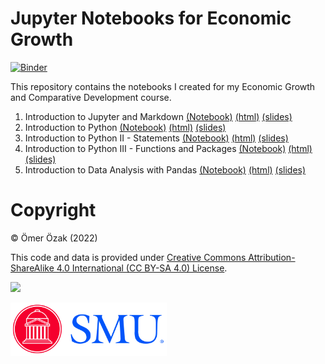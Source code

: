 # Jupyter Notebooks for Economic Growth
[![Binder](https://mybinder.org/badge_logo.svg)](https://mybinder.org/v2/gh/SMU-Econ-Growth/EconGrowthUG-binder/main?urlpath=git-pull%3Frepo%3Dhttps%253A%252F%252Fgithub.com%252FSMU-Econ-Growth%252FEconGrowthUG-Notebooks%26urlpath%3Dtree%252FEconGrowthUG-Notebooks%252F%26branch%3Dmain)

This repository contains the notebooks I created for my Economic Growth and Comparative Development course.

1. Introduction to Jupyter and Markdown [(Notebook)](./Intro-Jupyter.ipynb) [(html)](./html/Intro-Jupyter.html) [(slides)](https://smu-econ-growth.github.io/EconGrowthUG-Slides-Intro-Jupyter/)
2. Introduction to Python [(Notebook)](./Intro-Python.ipynb) [(html)](./html/Intro-Python.html) [(slides)](https://smu-econ-growth.github.io/EconGrowthUG-Slides-Intro-Python/)
3. Introduction to Python II - Statements [(Notebook)](./Intro-Python-Statements.ipynb) [(html)](./html/Intro-Python-Statements.html) [(slides)](https://smu-econ-growth.github.io/EconGrowthUG-Slides-Intro-Python-Statements/)
4. Introduction to Python III - Functions and Packages [(Notebook)](./Intro-Python-Functions-Packages.ipynb) [(html)](./html/Intro-Python-Functions-Packages.html) [(slides)](https://smu-econ-growth.github.io/EconGrowthUG-Slides-Intro-Python-Functions-Packages/)
5. Introduction to Data Analysis with Pandas [(Notebook)](./Intro-Data-Analysis-Pandas.ipynb) [(html)](./html/Intro-Data-Analysis-Pandas.html) [(slides)](https://smu-econ-growth.github.io/EconGrowthUG-Slides-Intro-Data-Analysis-Pandas/)

# Copyright 

&copy; Ömer Özak (2022)

This code and data is provided under [Creative Commons Attribution-ShareAlike 4.0 International (CC BY-SA 4.0) License](https://creativecommons.org/licenses/by-sa/4.0/). 

![](http://mirrors.creativecommons.org/presskit/buttons/88x31/svg/by-sa.svg)

[<img src="https://github.com/measuring-culture/Expanding-Measurement-Culture-Facebook-JRSI/blob/main/pics/SMUlogowWordmarkRB.jpg?raw=true" width="250">](http://omerozak.com)
